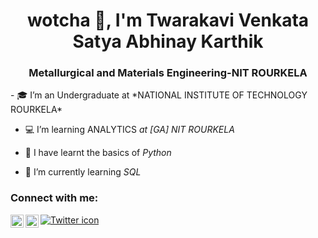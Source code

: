 <h1 align="center"> wotcha 👋, I'm Twarakavi Venkata Satya Abhinay Karthik</h1>
<h3 align="center">Metallurgical and Materials Engineering-NIT ROURKELA</h3>
- 🎓 I’m an Undergraduate at *NATIONAL INSTITUTE OF TECHNOLOGY ROURKELA*

- 💻 I’m learning ANALYTICS *at [GA] NIT ROURKELA*

- 🌱 I have learnt the basics of *Python*

- 🌱 I’m currently learning *SQL*
<h3 align="left">Connect with me:</h3>
<p align="left">
<a href="https://www.linkedin.com/in/abhinay-karthik-tvs-04318623b/"><img align="left" src="https://raw.githubusercontent.com/yushi1007/yushi1007/main/images/linkedin.svg" alt="https://www.linkedin.com/in/abhinay-karthik-tvs-04318623b/" width="21px"/></a>
<a href="https://www.instagram.com/abhinay_karthik23/"><img align="left" src="https://raw.githubusercontent.com/yushi1007/yushi1007/main/images/instagram.svg" alt="https://www.instagram.com/abhinay_karthik23/" width="21px"/></a>
<a href="https://twitter.com/TvsAbhinay">
    <img src="https://img.shields.io/icon/Twitter-blue?style=for-the-badge&logo=twitter&logoColor=white" alt="Twitter icon"/>
